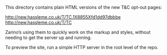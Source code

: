This directory contains plain HTML versions of the new T&C opt-out pages:

http://new.hassleme.co.uk/T/TC.1X8855Xfd1dd97dbbbe
http://new.hassleme.co.uk/T/TC

Zarino’s using them to quickly work on the markup and styles, without
needing to get the server up and running.

To preview the site, run a simple HTTP server in the root level of the repo.
